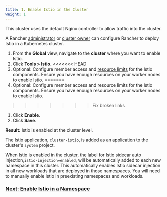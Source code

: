 ```yaml
---
title: 1. Enable Istio in the Cluster
weight: 1
---
```


This cluster uses the default Nginx controller to allow traffic into the cluster.

A Rancher [administrator]({{<baseurl>}}/rancher/v2.x/en/admin-settings/rbac/global-permissions/) or [cluster owner]({{<baseurl>}}/rancher/v2.x/en/admin-settings/rbac/cluster-project-roles/#cluster-roles) can configure Rancher to deploy Istio in a Kubernetes cluster.

1. From the **Global** view, navigate to the **cluster** where you want to enable Istio.
1. Click **Tools > Istio.**
<<<<<<< HEAD
1. Optional: Configure member access and [resource limits]({{<baseurl>}}/rancher/v2.x/en/cluster-admin/tools/istio/resources) for the Istio components. Ensure you have enough resources on your worker nodes to enable Istio.
=======
1. Optional: Configure member access and resource limits for the Istio components. Ensure you have enough resources on your worker nodes to enable Istio.
>>>>>>> Fix broken links
1. Click **Enable**.
1. Click **Save**.

**Result:** Istio is enabled at the cluster level.

The Istio application, `cluster-istio`, is added as an [application]({{<baseurl>}}/rancher/v2.x/en/catalog/apps/) to the cluster's `system` project.

When Istio is enabled in the cluster, the label for Istio sidecar auto injection,`istio-injection=enabled`, will be automatically added to each new namespace in this cluster. This automatically enables Istio sidecar injection in all new workloads that are deployed in those namespaces. You will need to manually enable Istio in preexisting namespaces and workloads.

### [Next: Enable Istio in a Namespace]({{<baseurl>}}/rancher/v2.x/en/cluster-admin/tools/istio/setup/enable-istio-in-namespace)
